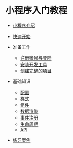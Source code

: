 # 小程序入门教程

- [小程序介绍](01.introduction.md)


- [快速开始](02.quick-start.md)
- 准备工作
  - [注册账号与登陆](03.signInAndSignUp.md)
  - [安装开发工具](04.install-tool.md)
  - [创建完整的项目](05.from0to1.md)
- 基础知识
  - [配置](06.config.md)
  - [样式](07.style.md)
  - [组件](08.component.md)
  - [数据渲染](09.data-render.md)
  - [事件注册](10.event-registry.md)
  - [生命周期](11.life-cycle.md)
  - [API](12.api.md)
- [练习案例](13.demo.md)


